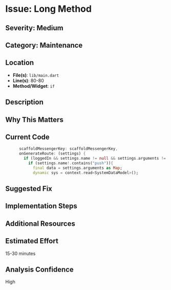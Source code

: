 # Issue: Long Method

## Severity: Medium

## Category: Maintenance

## Location
- **File(s)**: `lib/main.dart`
- **Line(s)**: 80-80
- **Method/Widget**: `if`

## Description


## Why This Matters


## Current Code
```dart
      scaffoldMessengerKey: scaffoldMessengerKey,
      onGenerateRoute: (settings) {
        if (loggedIn && settings.name != null && settings.arguments != null){
          if (settings.name!.contains("push")){
            final data = settings.arguments as Map;
            dynamic sys = context.read<SystemDataModel>();
```

## Suggested Fix


## Implementation Steps


## Additional Resources


## Estimated Effort
15-30 minutes

## Analysis Confidence
High
